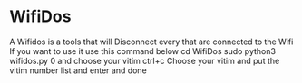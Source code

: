 # WifiDos
A Wifidos is a tools that will Disconnect every that are connected to the Wifi
If you want to use it use this command below
cd WifiDos
sudo python3 wifidos.py
0
and choose your vitim
ctrl+c
Choose your vitim
and put the vitim number list
and enter and done
